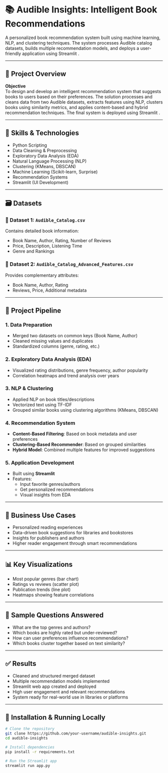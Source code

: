 # 📚 Audible Insights: Intelligent Book Recommendations

A personalized book recommendation system built using machine learning, NLP, and clustering techniques. The system processes Audible catalog datasets, builds multiple recommendation models, and deploys a user-friendly application using Streamlit .

---

## 🧠 Project Overview

**Objective**  
To design and develop an intelligent recommendation system that suggests books to users based on their preferences. The solution processes and cleans data from two Audible datasets, extracts features using NLP, clusters books using similarity metrics, and applies content-based and hybrid recommendation techniques. The final system is deployed using Streamlit .

---

## 🔧 Skills & Technologies

- Python Scripting  
- Data Cleaning & Preprocessing  
- Exploratory Data Analysis (EDA)  
- Natural Language Processing (NLP)  
- Clustering (KMeans, DBSCAN)  
- Machine Learning (Scikit-learn, Surprise)  
- Recommendation Systems  
- Streamlit (UI Development)  
---

## 🗃️ Datasets

### 📁 Dataset 1: `Audible_Catalog.csv`
Contains detailed book information:
- Book Name, Author, Rating, Number of Reviews
- Price, Description, Listening Time
- Genre and Rankings

### 📁 Dataset 2: `Audible_Catalog_Advanced_Features.csv`
Provides complementary attributes:
- Book Name, Author, Rating
- Reviews, Price, Additional metadata

---

## 🧪 Project Pipeline

### 1. Data Preparation
- Merged two datasets on common keys (Book Name, Author)
- Cleaned missing values and duplicates
- Standardized columns (genre, rating, etc.)

### 2. Exploratory Data Analysis (EDA)
- Visualized rating distributions, genre frequency, author popularity
- Correlation heatmaps and trend analysis over years

### 3. NLP & Clustering
- Applied NLP on book titles/descriptions
- Vectorized text using TF-IDF
- Grouped similar books using clustering algorithms (KMeans, DBSCAN)

### 4. Recommendation System
- **Content-Based Filtering**: Based on book metadata and user preferences
- **Clustering-Based Recommender**: Based on grouped similarities
- **Hybrid Model**: Combined multiple features for improved suggestions

### 5. Application Development
- Built using **Streamlit**
- Features:
  - Input favorite genres/authors
  - Get personalized recommendations
  - Visual insights from EDA


---

## 🎯 Business Use Cases

- Personalized reading experiences  
- Data-driven book suggestions for libraries and bookstores  
- Insights for publishers and authors  
- Higher reader engagement through smart recommendations

---

## 📊 Key Visualizations

- Most popular genres (bar chart)  
- Ratings vs reviews (scatter plot)  
- Publication trends (line plot)  
- Heatmaps showing feature correlations

---

## 📌 Sample Questions Answered

- What are the top genres and authors?
- Which books are highly rated but under-reviewed?
- How can user preferences influence recommendations?
- Which books cluster together based on text similarity?

---

## ✅ Results

- Cleaned and structured merged dataset  
- Multiple recommendation models implemented  
- Streamlit web app created and deployed  
- High user engagement and relevant recommendations  
- System ready for real-world use in libraries or platforms

---


## 🚀 Installation & Running Locally

```bash
# Clone the repository
git clone https://github.com/your-username/audible-insights.git
cd audible-insights

# Install dependencies
pip install -r requirements.txt

# Run the Streamlit app
streamlit run app.py
